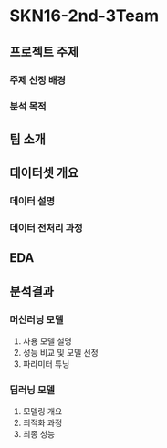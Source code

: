 # SKN16-2nd-3Team
## 프로젝트 주제
### 주제 선정 배경
### 분석 목적

## 팀 소개

## 데이터셋 개요
### 데이터 설명
### 데이터 전처리 과정

## EDA

## 분석결과
### 머신러닝 모델
1. 사용 모델 설명
2. 성능 비교 및 모델 선정
3. 파라미터 튜닝

### 딥러닝 모델
1. 모델링 개요
2. 최적화 과정
3. 최종 성능
